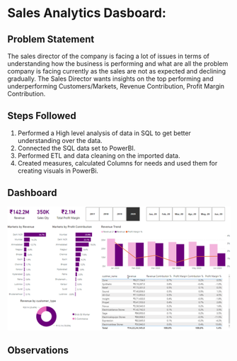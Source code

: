 # Sales Analytics Dasboard:

## Problem Statement
The sales director of the company is facing a lot of issues in terms of understanding how the business is performing and what are all the problem company is facing currently as the sales are not as expected and declining gradually. The Sales Director wants insights on the top performing and underperforming Customers/Markets, Revenue Contribution, Profit Margin Contribution.

## Steps Followed
1. Performed a High level analysis of data in SQL to get better understanding over the data.
2. Connected the SQL data set to PowerBI.
3. Performed ETL and data cleaning on the imported data.
4. Created measures, calculated Columns for needs and used them for creating visuals in PowerBi.

## Dashboard
![alt text](https://github.com/freevs/Sales-Analytics-Dasboard/blob/main/Dasboard/Dashboard%20.png "Sales_Insights")

## Observations
